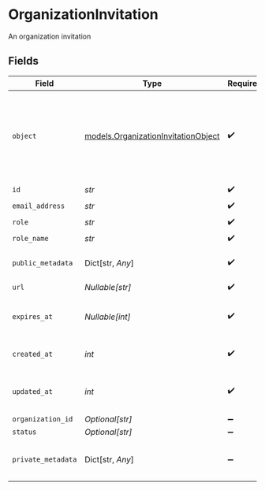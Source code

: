 # OrganizationInvitation

An organization invitation


## Fields

| Field                                                                                  | Type                                                                                   | Required                                                                               | Description                                                                            | Example                                                                                |
| -------------------------------------------------------------------------------------- | -------------------------------------------------------------------------------------- | -------------------------------------------------------------------------------------- | -------------------------------------------------------------------------------------- | -------------------------------------------------------------------------------------- |
| `object`                                                                               | [models.OrganizationInvitationObject](../models/organizationinvitationobject.md)       | :heavy_check_mark:                                                                     | String representing the object's type. Objects of the same type share the same value.<br/> | organization_invitation                                                                |
| `id`                                                                                   | *str*                                                                                  | :heavy_check_mark:                                                                     | N/A                                                                                    | inv_12345                                                                              |
| `email_address`                                                                        | *str*                                                                                  | :heavy_check_mark:                                                                     | N/A                                                                                    | user@example.com                                                                       |
| `role`                                                                                 | *str*                                                                                  | :heavy_check_mark:                                                                     | N/A                                                                                    | admin                                                                                  |
| `role_name`                                                                            | *str*                                                                                  | :heavy_check_mark:                                                                     | N/A                                                                                    |                                                                                        |
| `public_metadata`                                                                      | Dict[str, *Any*]                                                                       | :heavy_check_mark:                                                                     | N/A                                                                                    | {<br/>"key": "value"<br/>}                                                             |
| `url`                                                                                  | *Nullable[str]*                                                                        | :heavy_check_mark:                                                                     | N/A                                                                                    |                                                                                        |
| `expires_at`                                                                           | *Nullable[int]*                                                                        | :heavy_check_mark:                                                                     | Unix timestamp of expiration.                                                          |                                                                                        |
| `created_at`                                                                           | *int*                                                                                  | :heavy_check_mark:                                                                     | Unix timestamp of creation.                                                            | 1622547600                                                                             |
| `updated_at`                                                                           | *int*                                                                                  | :heavy_check_mark:                                                                     | Unix timestamp of last update.                                                         | 1622551200                                                                             |
| `organization_id`                                                                      | *Optional[str]*                                                                        | :heavy_minus_sign:                                                                     | N/A                                                                                    | org_12345                                                                              |
| `status`                                                                               | *Optional[str]*                                                                        | :heavy_minus_sign:                                                                     | N/A                                                                                    | pending                                                                                |
| `private_metadata`                                                                     | Dict[str, *Any*]                                                                       | :heavy_minus_sign:                                                                     | N/A                                                                                    | {<br/>"private_key": "secret_value"<br/>}                                              |